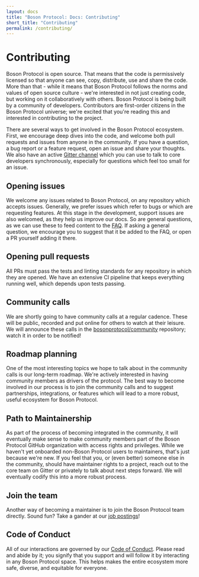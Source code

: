 ```yaml
---
layout: docs
title: "Boson Protocol: Docs: Contributing"
short_title: "Contributing"
permalink: /contributing/
---
```


# Contributing

Boson Protocol is open source. That means that the code is permissively licensed
so that anyone can see, copy, distribute, use and share the code. More than
that - while it means that Boson Protocol follows the norms and values of open
source culture - we're interested in not just creating code, but working on it
collaboratively with others. Boson Protocol is being built by a community of
developers. Contributors are first-order citizens in the Boson Protocol
universe; we're excited that you're reading this and interested in contributing
to the project.

There are several ways to get involved in the Boson Protocol ecosystem. First,
we encourage deep dives into the code, and welcome both pull requests and issues
from anyone in the community. If you have a question, a bug report or a feature
request, open an issue and share your thoughts. We also have an active
[Gitter channel](https://gitter.im/BosonProtocol) which you can use to talk to
core developers synchronously, especially for questions which feel too small for
an issue.

## Opening issues

We welcome any issues related to Boson Protocol, on any repository which accepts
issues. Generally, we prefer issues which refer to bugs or which are requesting
features. At this stage in the development, support issues are also welcomed, as
they help us improve our docs. So are general questions, as we can use these to
feed content to the [FAQ](/faqs.md). If asking a general question, we encourage
you to suggest that it be added to the FAQ, or open a PR yourself adding it
there.

## Opening pull requests

All PRs must pass the tests and linting standards for any repository in which
they are opened. We have an extensive CI pipeline that keeps everything running
well, which depends upon tests passing.

## Community calls

We are shortly going to have community calls at a regular cadence. These will be
public, recorded and put online for others to watch at their leisure. We will
announce these calls in the
[bosonprotocol/community](https://github.com/bosonprotocol/community)
repository; watch it in order to be notified!

## Roadmap planning

One of the most interesting topics we hope to talk about in the community calls
is our long-term roadmap. We're actively interested in having community members
as drivers of the protocol. The best way to become involved in our process is to
join the community calls and to suggest partnerships, integrations, or features
which will lead to a more robust, useful ecosystem for Boson Protocol.

## Path to Maintainership

As part of the process of becoming integrated in the community, it will
eventually make sense to make community members part of the Boson Protocol
GitHub organization with access rights and privileges. While we haven't yet
onboarded non-Boson Protocol users to maintainers, that's just because we're
new. If you feel that you, or (even better) someone else in the community,
should have maintainer rights to a project, reach out to the core team on Gitter
or privately to talk about next steps forward. We will eventually codify this
into a more robust process.

## Join the team

Another way of becoming a maintainer is to join the Boson Protocol team
directly. Sound fun? Take a gander at our
[job postings](https://github.com/bosonprotocol/jobs)!

## Code of Conduct

All of our interactions are governed by our
[Code of Conduct](/code-of-conduct/).
Please read and abide by it; you signify that you support and will follow it by
interacting in any Boson Protocol space. This helps makes the entire ecosystem
more safe, diverse, and equitable for everyone.
